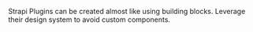 Strapi Plugins can be created almost like using building blocks. Leverage their design system to avoid custom components.

